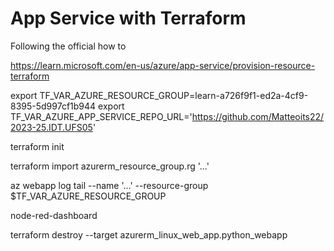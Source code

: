 # App Service with Terraform

Following the official how to

https://learn.microsoft.com/en-us/azure/app-service/provision-resource-terraform


export TF_VAR_AZURE_RESOURCE_GROUP=learn-a726f9f1-ed2a-4cf9-8395-5d997cf1b944
export TF_VAR_AZURE_APP_SERVICE_REPO_URL='https://github.com/Matteoits22/2023-25.IDT.UFS05'

terraform init

terraform import azurerm_resource_group.rg '...'

az webapp log tail --name '...' --resource-group $TF_VAR_AZURE_RESOURCE_GROUP


node-red-dashboard

terraform destroy --target azurerm_linux_web_app.python_webapp
